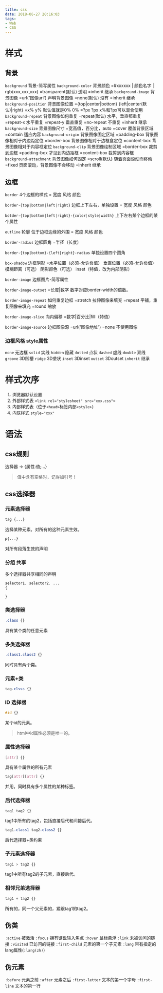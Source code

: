 ```yaml
---
title: css
date: 2018-06-27 20:16:03
tags:
- Web
- CSS
---
```


# 样式

## 背景

`background`            背景-简写属性
`background-color`      背景颜色
=#xxxxxx | 颜色名字 | rgb(xxx,xxx,xxx)
=transparent(默认) 透明
=inherit 继承
`background-image`      背景图像
=url('图像url') 声明背景图像
=none(默认) 没有
=inherit 继承
`background-position`   背景图像位置
={top|center|bottom} {left|center(默认)|right}
=x% y% 默认值就是0% 0%
=?px ?px
x%和?px可以混合使用
`background-repeat`     背景图像如何重复
=repeat(默认) 水平，垂直都重复
=repeat-x 水平重复
=repeat-y 垂直重复
=no-repeat 不重复
=inherit 继承
`background-size`       背景图像尺寸
=宽高值，百分比，auto
=cover 覆盖背景区域
=contain 适应内容
`background-origin`     背景图像固定区域
=padding-box 背景图像相对于内边距定位
=border-box 背景图像相对于边框盒定位
=content-box 背景图像相对于内容框定位
`background-clip`       背景图像绘制区域
=border-box 裁剪到边框
=padding-box 才见到内边距框
=content-box 裁剪到内容框
`background-attachment` 背景图像如何固定
=scroll(默认) 随着页面滚动而移动
=fixed 页面滚动，背景图像不会移动
=inherit 继承

## 边框

`border` 4个边框的样式
= 宽度 风格 颜色

`border-{top|bottom|left|right}` 边框上下左右，单独设置
= 宽度 风格 颜色

`botder-{top|bottom|left|right}-{color|style|width}` 上下左右某个边框的某个属性

`outline` 轮廓 位于边框边缘的外围
= 宽度 风格 颜色

`border-radius` 边框圆角
=半径（长度）

`border-{top|bottom}-{left|right}-radius` 单独设置四个圆角

`box-shadow` 边框阴影
=水平位置（必须-允许负值） 垂直位置（必须-允许负值） 模糊距离（可选） 阴影颜色（可选） inset（特值，改为内部阴影）

`border-image` 边框图片-简写属性

`border-image-outset`
=长度|数字 数字对应border-width的倍数。

`border-image-repeat` 如何重复边框
=stretch 拉伸图像来填充
=repeat 平铺，重复图像来填充
=round 缩放

`border-image-slice` 向内偏移
=数字|百分比|fill（特值）

`border-image-source` 边框图像源
=url('图像地址')
=none 不使用图像

### 边框风格 style属性

`none`      无边框
`solid`     实线
`hidden`    隐藏
`dotted`    点状
`dashed`    虚线
`double`    双线
`groove`    3D凹槽
`ridge`     3D垄状
`inset`     3Dinset
`outset`    3Doutset
`inherit`   继承

# 样式次序

1. 浏览器默认设置
2. 外部样式表 `<link rel="stylesheet" src="xxx.css">`
3. 内部样式表（位于`<head>`标签内部`<style>`）
4. 内联样式 `style="xxx"`

# 语法

## css规则

选择器 -> {属性:值;...}

> 值中含有空格时，记得加引号！

## css选择器

### 元素选择器

```css
tag {...}
```

选择某种元素，对所有的这种元素生效。

```css
p{...}
```
对所有段落生效的声明

### 分组 共享

多个选择器共享相同的声明

```css
selector1, selector2, ...
{

}
```

### 类选择器

```css
.class {}
```

具有某个类的任意元素

### 多类选择器

```css
.class1.class2 {}
```

同时具有两个类。

### 元素+类

```css
tag.clsss {}
```

### ID 选择器

```css
#id {}
```

某个id的元素。

> html中id属性必须是唯一的。

### 属性选择器

```css
[attr] {}
```

具有某个属性的所有元素

```css
tag[attr][attr] {}
```
并用，同时具有多个属性的某种标签。

### 后代选择器

```css
tag1 tag2 {}
```

tag1中所有的tag2，包括直接后代和间接后代。

```css
tag1.class1 tag2.class2 {}
```
后代选择器+类约束

### 子元素选择器

```css
tag1 > tag2 {}
```

tag1中所有tag2的子元素，直接后代。

### 相邻兄弟选择器

```css
tag1 + tag2 {}
```

所有的，同一个父元素的，紧跟tag1的tag2。

## 伪类

`:active`   被激活
`:focus`    拥有键盘输入焦点
`:hover`    鼠标悬浮
`:link`     未被访问的链接
`:visited`  已访问的链接
`:first-child` 元素的第一个子元素
`:lang`     带有指定的lang属性(`:lang(zh)`)

## 伪元素

`:before`   元素之前
`:after`    元素之后
`:first-letter` 文本的第一个字母
`:first-line`   文本的第一行